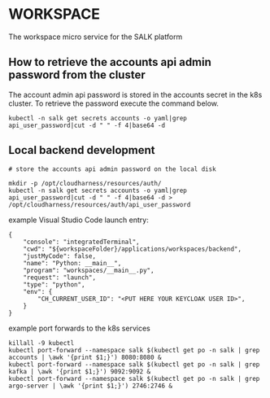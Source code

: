 # WORKSPACE

The workspace micro service for the SALK platform

## How to retrieve the accounts api admin password from the cluster

The account admin api password is stored in the accounts secret in the k8s cluster.
To retrieve the password execute the command below.

```
kubectl -n salk get secrets accounts -o yaml|grep api_user_password|cut -d " " -f 4|base64 -d
```

## Local backend development

```
# store the accounts api admin password on the local disk

mkdir -p /opt/cloudharness/resources/auth/
kubectl -n salk get secrets accounts -o yaml|grep api_user_password|cut -d " " -f 4|base64 -d > /opt/cloudharness/resources/auth/api_user_password
```

example Visual Studio Code launch entry:
```
{
    "console": "integratedTerminal",
    "cwd": "${workspaceFolder}/applications/workspaces/backend",
    "justMyCode": false,
    "name": "Python: __main__",
    "program": "workspaces/__main__.py",
    "request": "launch",
    "type": "python",
    "env": {
        "CH_CURRENT_USER_ID": "<PUT HERE YOUR KEYCLOAK USER ID>",
    }
}
```

example port forwards to the k8s services
```
killall -9 kubectl
kubectl port-forward --namespace salk $(kubectl get po -n salk | grep accounts | \awk '{print $1;}') 8080:8080 &
kubectl port-forward --namespace salk $(kubectl get po -n salk | grep kafka | \awk '{print $1;}') 9092:9092 &
kubectl port-forward --namespace salk $(kubectl get po -n salk | grep argo-server | \awk '{print $1;}') 2746:2746 &
```
